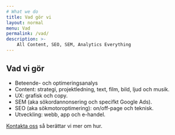 ```yaml
---
# What we do
title: Vad gör vi
layout: normal
menu: Vad
permalink: /vad/
description: >-
    All Content, SEO, SEM, Analytics Everything
---
```


## Vad vi gör

- Beteende- och optimeringsanalys
- Content: strategi, projektledning, text, film, bild, ljud och musik.
- UX: grafisk och copy.
- SEM (aka sökordannonsering och specifkt Google Ads).
- SEO (aka sökmotoroptimering): on/off-page och teknisk.
- Utveckling: webb, app och e-handel.

[Kontakta oss](https://reachandmeasure.se/kontakt/) så berättar vi mer om hur.
